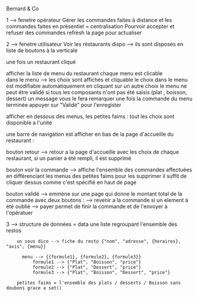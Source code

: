 Bernard & Co 



1 --> fenetre opérateur 
  Gérer les commandes faites à distance et les commandes faites en présentiel = centralisation 
  Pourvoir accepter et refuser des commandes 
  refresh la page pour actualiser 

2 --> fenetre utilisateur 
  Voir les réstaurants dispo --> ils sont disposés en liste de boutons à la verticale

une fois un restaurant cliqué


afficher la liste de menu du restaurant chaque menu est clicable  
  dans le menu --> les choix sont affichés et cliquable 
    le choix dans le menu est modifiable automatiquement en cliquant sur un autre choix
    le menu ne peut être validé si tous les composants n'ont pas été saisis (plat , boisson, dessert)
    un message vous le fera remarquer
  une fois la commande du menu terminée appuyer sur "Validé" pour l'enregister

afficher en dessous des menus, les petites faims : 
  tout les choix sont disponible a l'unité 


une barre de navigation est afficher en bas de la page d'accueille du restaurant :

  bouton retour --> retour a la page d'accueille avec les choix de chaque restaurant, si un panier a été rempli, il est supprimé

  bouton voir la commande --> affiche l'ensemble des commandes affectuées en différenciant les menus des petites faims 
                              pour les supprimer il suffit de cliquer dessus comme c'est spécifié en haut de page 

  bouton validé --> emmène sur une page qui donne le montant total de la commande 
                    avec deux boutons : --> revenir a la commande si un element à été oublié
                                        --> payer permet de finir la commande et de l'envoyer à l'opératuer




  
  
3 --> structure de données = data 
    une liste regroupant l'ensemble des restos

        un sous dico --> fiche du resto {"nom", "adresse", {horaires}, "avis", {menu}}

          menu --> {{formule1}, {formule2}, {formule3}}
              formule1 --> {"Plat", "Boisson", "price"}
              formule2 --> {"Plat", "Dessert", "price"}
              formule3 --> {"Plat", "Boisson", "Dessert", "price"}

        petites faims = l'ensemble des plats / desserts / Boisson sans doubons grace a set()



